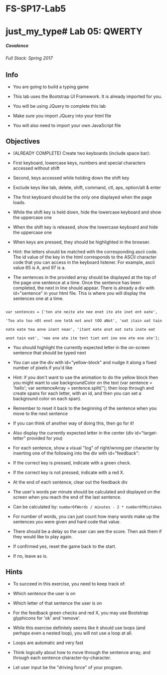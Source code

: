 # FS-SP17-Lab5
# just_my_type# Lab 05: QWERTY

##### Covalence

###### Full Stack: Spring 2017

## Info

* You are going to build a typing game

* This lab uses the Bootstrap UI Framework. It is already imported for you.

* You will be using JQuery to complete this lab

* Make sure you import JQuery into your html file

* You will also need to import your own JavaScript file

## Objectives

* (ALREADY COMPLETE) Create two keyboards (include space bar):

* First keyboard, lowercase keys, numbers and special characters accessed without shift

* Second, keys accessed while holding down the shift key

* Exclude keys like tab, delete, shift, command, ctl, aps, option/alt & enter

* The first keyboard should be the only one displayed when the page loads.

* While the shift key is held down, hide the lowercase keyboard and show the uppercase one

* When the shift key is released, show the lowercase keyboard and hide the uppercase one

* When keys are pressed, they should be highlighted in the browser.

* Hint: the letters should be matched with the corresponding ascii code. The id value of the key in the html corresponds to the ASCII character code that you can access in the keyboard listener. For example, ascii value 65 is A, and 97 is a.

* The sentences in the provided array should be displayed at the top of the page one sentence at a time. Once the sentence has been completed, the next in line should appear. There is already a div with id="sentence" in your html file. This is where you will display the sentences one at a time.

```

var sentences = ['ten ate neite ate nee enet ite ate inet ent eate',

'Too ato too nOt enot one totA not anot tOO aNot', 'oat itain oat tain

nate eate tea anne inant nean', 'itant eate anot eat nato inate eat

anot tain eat', 'nee ene ate ite tent tiet ent ine ene ete ene ate'];

```

* You should highlight the currently expected letter in the on-screen sentence that should be typed next

* You can use the div with id="yellow-block" and nudge it along a fixed number of pixels if you'd like

* Hint: if you don't want to use the animation to do the yellow block then you might want to use backgroundColor on the text (var sentence = 'hello'; var sentenceArray = sentence.split(''); then loop through and create spans for each letter, with an id, and then you can set a background color on each span).

* Remember to reset it back to the beginning of the sentence when you move to the next sentence

* If you can think of another way of doing this, then go for it!

* Also display the currently expected letter in the center (div id="target-letter" provided for you)

* For each sentence, show a visual "log" of right/wrong per character by inserting one of the following into the div with id="feedback":

* If the correct key is pressed, indicate with a green check.

* If the correct key is not pressed, indicate with a red X.

* At the end of each sentence, clear out the feedback div

* The user's words per minute should be calculated and displayed on the screen when you reach the end of the last sentence.

* Can be calculated by: `numberOfWords / minutes - 2 * numberOfMistakes`

* For number of words, you can just count how many words make up the sentences you were given and hard code that value.

* There should be a delay so the user can see the score. Then ask them if they would like to play again.

* If confirmed yes, reset the game back to the start.

* If no, leave as is.

## Hints

* To succeed in this exercise, you need to keep track of:

* Which sentence the user is on

* Which letter of that sentence the user is on

* For the feedback green checks and red X, you may use Bootstrap glyphicons for 'ok' and 'remove'.

* While this exercise definitely seems like it should use loops (and perhaps even a nested loop), you will not use a loop at all.

* Loops are automatic and very fast

* Think logically about how to move through the sentence array, and through each sentence character-by-character.

* Let user input be the "driving force" of your program.